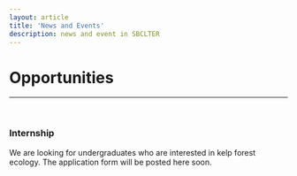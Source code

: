 ```yaml
---
layout: article
title: 'News and Events'
description: news and event in SBCLTER
---
```


<div id="main-container">
<div class="container-fluid">

<h1>Opportunities </h1>

<hr/>
<br>
<h3>Internship</h3>

<div style="position: bottom: 5px;">
     <p>We are looking for undergraduates who are interested in kelp forest ecology. The application form will be posted here soon. </p>
</div>
